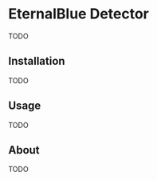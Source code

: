 EternalBlue Detector
====================

TODO


Installation
------------

TODO


Usage
-----

TODO


About
-----

TODO
